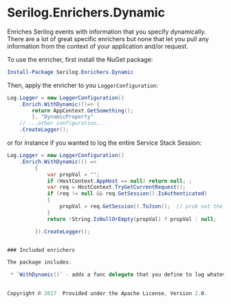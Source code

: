 # Serilog.Enrichers.Dynamic

Enriches Serilog events with information that you specify dynamically.  There are a lot of great specific enrichers but none that let you pull any information from the context of your application and/or request.
 
To use the enricher, first install the NuGet package:

```powershell
Install-Package Serilog.Enrichers.Dynamic
```

Then, apply the enricher to you `LoggerConfiguration`:

```csharp
Log.Logger = new LoggerConfiguration()
    .Enrich.WithDynamic(()=> {
    	return AppContext.GetSomething(); 
    	}, "DynamicProperty"
    // ...other configuration...
    .CreateLogger();
```

or for instance if you wanted to log the entire Service Stack Session:

```csharp
Log.Logger = new LoggerConfiguration()
    .Enrich.WithDynamic(() =>
         {
             var propVal = "";
             if (HostContext.AppHost == null) return null; ;
             var req = HostContext.TryGetCurrentRequest();
             if (req != null && req.GetSession().IsAuthenticated)
             {
                 propVal = req.GetSession().ToJson();  // prob not the best idea but hey
             }
             return !String.IsNullOrEmpty(propVal) ? propVal : null;

         }).CreateLogger();


### Included enrichers

The package includes:

 * `WithDynamic()` - adds a func delegate that you define to log whatever you require
 

Copyright © 2017  Provided under the Apache License, Version 2.0.
